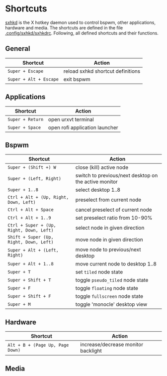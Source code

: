 # Shortcuts
[sxhkd](https://github.com/baskerville/sxhkd) is the X hotkey daemon used to control bspwm, other applications, hardware and media. The shortcuts are defined in the file [.config/sxhkd/sxhkdrc](.config/sxhkd/sxhkdrc). Following, all defined shortcuts and their functions.

## General

Shortcut|Action
---|---
`Super + Escape`|reload sxhkd shortcut definitions
`Super + Alt + Escape`|exit bspwm

## Applications

Shortcut|Action
---|---
`Super + Return`|open urxvt terminal
`Super + Space`|open rofi application launcher

## Bspwm

Shortcut|Action
---|---
`Super + (Shift +) W`|close (kill) active node
`Super + (Left, Right)`|switch to previous/next desktop on the active monitor
`Super + 1..8`|select desktop 1..8
`Ctrl + Alt + (Up, Right, Down, Left)`|preselect from current node
`Ctrl + Alt + Space`|cancel preselect of current node
`Ctrl + Alt + 1..9`|set preselect ratio from 10-90%
`Ctrl + Super + (Up, Right, Down, Left)`|select node in given direction
`Shift + Super (Up, Right, Down, Left)`|move node in given direction
`Super + Alt + (Left, Right)`|move node to previous/next desktop
`Super + Alt + 1..8`|move current node to desktop 1..8
`Super + T`|set `tiled` node state
`Super + Shift + T`|toggle `pseudo_tiled` node state
`Super + F`|toggle `floating` node state
`Super + Shift + F`|toggle `fullscreen` node state
`Super + M`|toggle 'monocle' desktop view

## Hardware

Shortcut|Action
---|---
`Alt + B + (Page Up, Page Down)`|increase/decrease monitor backlight

## Media
